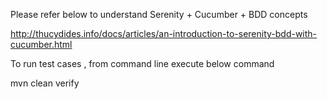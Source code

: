 Please refer below to understand Serenity + Cucumber + BDD concepts

http://thucydides.info/docs/articles/an-introduction-to-serenity-bdd-with-cucumber.html

To run test cases , from command line execute below command

mvn clean verify